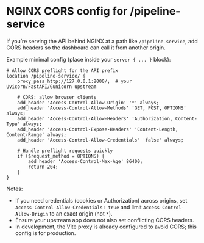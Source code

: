 # NGINX CORS config for /pipeline-service

If you’re serving the API behind NGINX at a path like `/pipeline-service`, add CORS headers so the dashboard can call it from another origin.

Example minimal config (place inside your `server { ... }` block):

```
# Allow CORS preflight for the API prefix
location /pipeline-service/ {
    proxy_pass http://127.0.0.1:8000/;  # your Uvicorn/FastAPI/Gunicorn upstream

    # CORS: allow browser clients
    add_header 'Access-Control-Allow-Origin' '*' always;
    add_header 'Access-Control-Allow-Methods' 'GET, POST, OPTIONS' always;
    add_header 'Access-Control-Allow-Headers' 'Authorization, Content-Type' always;
    add_header 'Access-Control-Expose-Headers' 'Content-Length, Content-Range' always;
    add_header 'Access-Control-Allow-Credentials' 'false' always;

    # Handle preflight requests quickly
    if ($request_method = OPTIONS) {
        add_header 'Access-Control-Max-Age' 86400;
        return 204;
    }
}
```

Notes:
- If you need credentials (cookies or Authorization) across origins, set `Access-Control-Allow-Credentials: true` and limit `Access-Control-Allow-Origin` to an exact origin (not `*`).
- Ensure your upstream app does not also set conflicting CORS headers.
- In development, the Vite proxy is already configured to avoid CORS; this config is for production.
